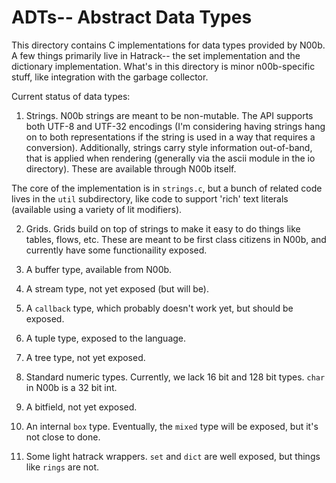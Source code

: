 # ADTs-- Abstract Data Types

This directory contains C implementations for data types provided by
N00b. A few things primarily live in Hatrack-- the set implementation
and the dictionary implementation. What's in this directory is minor
n00b-specific stuff, like integration with the garbage collector.

Current status of data types:

1. Strings. N00b strings are meant to be non-mutable. The API
supports both UTF-8 and UTF-32 encodings (I'm considering having
strings hang on to both representations if the string is used in a way
that requires a conversion). Additionally, strings carry style
information out-of-band, that is applied when rendering (generally via
the ascii module in the io directory). These are available through
N00b itself.

The core of the implementation is in `strings.c`, but a bunch of
related code lives in the `util` subdirectory, like code to support
'rich' text literals (available using a variety of lit modifiers).

2. Grids. Grids build on top of strings to make it easy to do things
like tables, flows, etc. These are meant to be first class citizens in
N00b, and currently have some functionaility exposed.

3. A buffer type, available from N00b.

4. A stream type, not yet exposed (but will be).

5. A `callback` type, which probably doesn't work yet, but should be
exposed.

6. A tuple type, exposed to the language.

7. A tree type, not yet exposed.

8. Standard numeric types. Currently, we lack 16 bit and 128 bit
types. `char` in N00b is a 32 bit int.

9. A bitfield, not yet exposed.

10. An internal `box` type. Eventually, the `mixed` type will be
exposed, but it's not close to done.

11. Some light hatrack wrappers.  `set` and `dict` are well exposed,
but things like `rings` are not.
